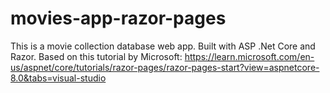 # movies-app-razor-pages

This is a movie collection database web app. 
Built with ASP .Net Core and Razor.
Based on this tutorial by Microsoft: 
https://learn.microsoft.com/en-us/aspnet/core/tutorials/razor-pages/razor-pages-start?view=aspnetcore-8.0&tabs=visual-studio

